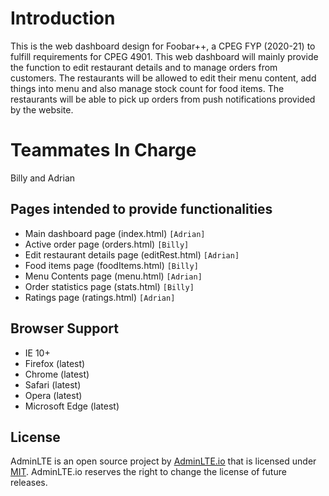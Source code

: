 Introduction
============
This is the web dashboard design for Foobar++, a CPEG FYP (2020-21) to fulfill requirements for CPEG 4901. This web dashboard will mainly provide the function to edit restaurant details and to manage orders from customers. The restaurants will be allowed to edit their menu content, add things into menu and also manage stock count for food items. The restaurants will be able to pick up orders from push notifications provided by the website.

Teammates In Charge
===================
Billy and Adrian

Pages intended to provide functionalities
-----------------------------------------
- Main dashboard page (index.html) `[Adrian]`
- Active order page (orders.html) `[Billy]`
- Edit restaurant details page (editRest.html) `[Adrian]`
- Food items page (foodItems.html) `[Billy]`
- Menu Contents page (menu.html) `[Adrian]`
- Order statistics page (stats.html) `[Billy]`
- Ratings page (ratings.html) `[Adrian]`

Browser Support
---------------
- IE 10+
- Firefox (latest)
- Chrome (latest)
- Safari (latest)
- Opera (latest)
- Microsoft Edge (latest)

License
-------
AdminLTE is an open source project by [AdminLTE.io](https://adminlte.io) that is licensed under [MIT](http://opensource.org/licenses/MIT). AdminLTE.io
reserves the right to change the license of future releases.
